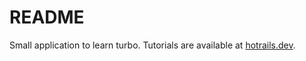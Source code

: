 # README

Small application to learn turbo. Tutorials are available at [hotrails.dev](https://www.hotrails.dev/).